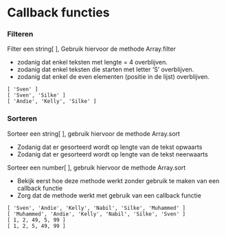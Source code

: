 # Callback functies

### Filteren

Filter een string\[ ], Gebruik hiervoor de methode Array.filter

* zodanig dat enkel teksten met lengte = 4 overblijven.
* zodanig dat enkel teksten die starten met letter ‘S’ overblijven.&#x20;
* zodanig dat enkel de even elementen (positie in de lijst) overblijven.&#x20;

```
[ 'Sven' ]
[ 'Sven', 'Silke' ]
[ 'Andie', 'Kelly', 'Silke' ]
```

### Sorteren

Sorteer een string\[ ], gebruik hiervoor de methode Array.sort

* Zodanig dat er gesorteerd wordt op lengte van de tekst opwaarts
* Zodanig dat er gesorteerd wordt op lengte van de tekst neerwaarts&#x20;

Sorteer een number\[ ], gebruik hiervoor de methode Array.sort

* Bekijk eerst hoe deze methode werkt zonder gebruik te maken van een callback functie
* Zorg dat de methode werkt met gebruik van een callback functie

```
[ 'Sven', 'Andie', 'Kelly', 'Nabil', 'Silke', 'Muhammed' ]
[ 'Muhammed', 'Andie', 'Kelly', 'Nabil', 'Silke', 'Sven' ]
[ 1, 2, 49, 5, 99 ]
[ 1, 2, 5, 49, 99 ]
```
